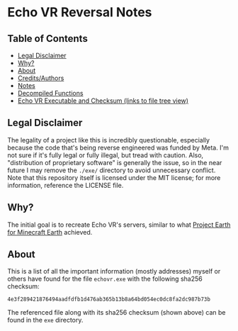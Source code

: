 # Echo VR Reversal Notes
## Table of Contents
- [Legal Disclaimer](#legal-disclaimer)
- [Why?](#why)
- [About](#about)
- [Credits/Authors](AUTHORS)
- [Notes](notes)
- [Decompiled Functions](decomp)
- [Echo VR Executable and Checksum (links to file tree view)](exe)

## Legal Disclaimer
The legality of a project like this is incredibly questionable, especially because the code that's being reverse engineered was funded by Meta. I'm not sure if it's fully legal or fully illegal, but tread with caution. Also, "distribution of proprietary software" is generally the issue, so in the near future I may remove the `./exe/` directory to avoid unnecessary conflict. Note that this repository itself is licensed under the MIT license; for more information, reference the LICENSE file.

## Why?
The initial goal is to recreate Echo VR's servers, similar to what [Project Earth for Minecraft Earth](https://github.com/Project-Earth-Team) achieved.

## About
This is a list of all the important information (mostly addresses) myself or others have found for the file `echovr.exe` with the following sha256 checksum:
```
4e3f289421876494aadfdfb1d476ab365b13b8a64bd054ec0dc8fa2dc987b73b
```
The referenced file along with its sha256 checksum (shown above) can be found in the `exe` directory.
